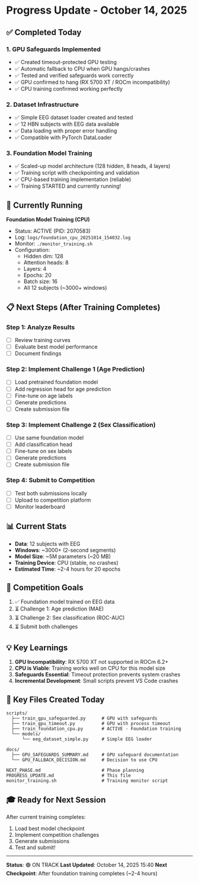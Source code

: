 # Progress Update - October 14, 2025

## ✅ Completed Today

### 1. GPU Safeguards Implemented
- ✅ Created timeout-protected GPU testing
- ✅ Automatic fallback to CPU when GPU hangs/crashes  
- ✅ Tested and verified safeguards work correctly
- ✅ GPU confirmed to hang (RX 5700 XT / ROCm incompatibility)
- ✅ CPU training confirmed working perfectly

### 2. Dataset Infrastructure
- ✅ Simple EEG dataset loader created and tested
- ✅ 12 HBN subjects with EEG data available
- ✅ Data loading with proper error handling
- ✅ Compatible with PyTorch DataLoader

### 3. Foundation Model Training
- ✅ Scaled-up model architecture (128 hidden, 8 heads, 4 layers)
- ✅ Training script with checkpointing and validation
- ✅ CPU-based training implementation (reliable)
- ✅ Training STARTED and currently running!

## 🔄 Currently Running

**Foundation Model Training (CPU)**
- Status: ACTIVE (PID: 2070583)
- Log: `logs/foundation_cpu_20251014_154032.log`
- Monitor: `./monitor_training.sh`
- Configuration:
  - Hidden dim: 128
  - Attention heads: 8
  - Layers: 4
  - Epochs: 20
  - Batch size: 16
  - All 12 subjects (~3000+ windows)

## 📋 Next Steps (After Training Completes)

### Step 1: Analyze Results
- [ ] Review training curves
- [ ] Evaluate best model performance
- [ ] Document findings

### Step 2: Implement Challenge 1 (Age Prediction)
- [ ] Load pretrained foundation model
- [ ] Add regression head for age prediction
- [ ] Fine-tune on age labels
- [ ] Generate predictions
- [ ] Create submission file

### Step 3: Implement Challenge 2 (Sex Classification)
- [ ] Use same foundation model
- [ ] Add classification head
- [ ] Fine-tune on sex labels
- [ ] Generate predictions
- [ ] Create submission file

### Step 4: Submit to Competition
- [ ] Test both submissions locally
- [ ] Upload to competition platform
- [ ] Monitor leaderboard

## 📊 Current Stats

- **Data**: 12 subjects with EEG
- **Windows**: ~3000+ (2-second segments)
- **Model Size**: ~5M parameters (~20 MB)
- **Training Device**: CPU (stable, no crashes)
- **Estimated Time**: ~2-4 hours for 20 epochs

## 🎯 Competition Goals

1. ✅ Foundation model trained on EEG data
2. ⏳ Challenge 1: Age prediction (MAE)
3. ⏳ Challenge 2: Sex classification (ROC-AUC)
4. ⏳ Submit both challenges

## 💡 Key Learnings

1. **GPU Incompatibility**: RX 5700 XT not supported in ROCm 6.2+
2. **CPU is Viable**: Training works well on CPU for this model size
3. **Safeguards Essential**: Timeout protection prevents system crashes
4. **Incremental Development**: Small scripts prevent VS Code crashes

## 📁 Key Files Created Today

```
scripts/
  ├── train_gpu_safeguarded.py      # GPU with safeguards
  ├── train_gpu_timeout.py          # GPU with process timeout
  ├── train_foundation_cpu.py       # ACTIVE - Foundation training
  └── models/
      └── eeg_dataset_simple.py     # Simple EEG loader

docs/
  ├── GPU_SAFEGUARDS_SUMMARY.md     # GPU safeguard documentation
  └── GPU_FALLBACK_DECISION.md      # Decision to use CPU

NEXT_PHASE.md                       # Phase planning
PROGRESS_UPDATE.md                  # This file
monitor_training.sh                 # Training monitor script
```

## 🎓 Ready for Next Session

After current training completes:
1. Load best model checkpoint
2. Implement competition challenges
3. Generate submissions
4. Test and submit!

---
**Status**: 🟢 ON TRACK
**Last Updated**: October 14, 2025 15:40
**Next Checkpoint**: After foundation training completes (~2-4 hours)
